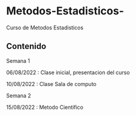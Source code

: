 # Metodos-Estadisticos-
Curso de Metodos Estadisticos 


## Contenido 

Semana 1 

06/08/2022 : Clase inicial, presentacion del curso 


10/08/2022 : Clase Sala de computo 

Semana 2 

15/08/2022 : Metodo Cientifico 
